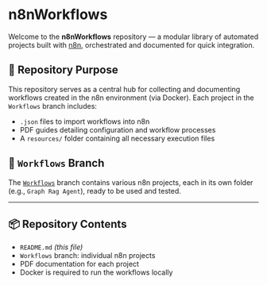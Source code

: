 # n8nWorkflows

Welcome to the **n8nWorkflows** repository — a modular library of automated projects built with [n8n](https://n8n.io), orchestrated and documented for quick integration.

## 🎯 Repository Purpose

This repository serves as a central hub for collecting and documenting workflows created in the n8n environment (via Docker). Each project in the `Workflows` branch includes:

- `.json` files to import workflows into n8n  
- PDF guides detailing configuration and workflow processes  
- A `resources/` folder containing all necessary execution files

## 🌿 `Workflows` Branch

The [`Workflows`](https://github.com/ahmed200346/n8nWorkflows/tree/Workflows) branch contains various n8n projects, each in its own folder (e.g., `Graph Rag Agent`), ready to be used and tested.

---

## 📦 Repository Contents

- `README.md` *(this file)*  
- `Workflows` branch: individual n8n projects  
- PDF documentation for each project  
- Docker is required to run the workflows locally


